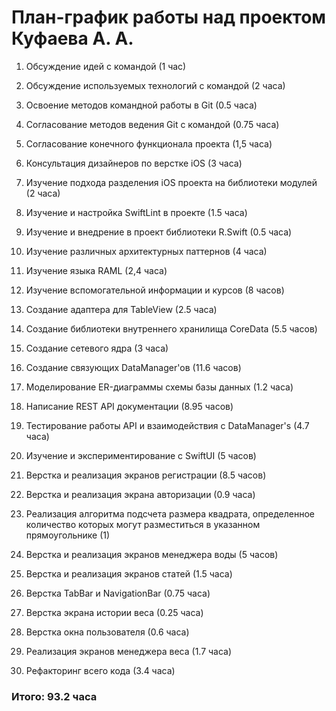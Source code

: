 # План-график работы над проектом Куфаева А. А.

1. Обсуждение идей с командой (1 час)
2. Обсуждение используемых технологий с командой (2 часа)
3. Освоение методов командной работы в Git (0.5 часа)
4. Согласование методов ведения Git с командой (0.75 часа)
5. Согласование конечного функционала проекта (1,5 часа)
6. Консультация дизайнеров по верстке iOS (3 часа)

7. Изучение подхода разделения iOS проекта на библиотеки модулей (2 часа)
8. Изучение и настройка SwiftLint в проекте (1.5 часа)
9. Изучение и внедрение в проект библиотеки R.Swift (0.5 часа)
10. Изучение различных архитектурных паттернов (4 часа)

11. Изучение языка RAML (2,4 часа)
12. Изучение вспомогательной информации и курсов (8 часов)

13. Создание адаптера для TableView (2.5 часа)
14. Создание библиотеки внутреннего хранилища CoreData (5.5 часов)
15. Создание сетевого ядра (3 часа)
16. Создание связующих DataManager'ов (11.6 часов)

17. Моделирование ER-диаграммы схемы базы данных (1.2 часа)
18. Написание REST API документации (8.95 часов)

19. Тестирование работы API и взаимодействия с DataManager's (4.7 часа)

20. Изучение и экспериментирование с SwiftUI (5 часов)

21. Верстка и реализация экранов регистрации (8.5 часов)
22. Верстка и реализация экрана авторизации (0.9 часа)
23. Реализация алгоритма подсчета размера квадрата, определенное количество которых могут разместиться в указанном прямоугольнике (1)
24. Верстка и реализация экранов менеджера воды (5 часов)
25. Верстка и реализация экранов статей (1.5 часа)
26. Верстка TabBar и NavigationBar (0.75 часа)
27. Верстка экрана истории веса (0.25 часа)
28. Верстка окна пользователя (0.6 часа)
29. Реализация экранов менеджера веса (1.7 часа)

30. Рефакторинг всего кода (3.4 часа)

### Итого: 93.2 часа
